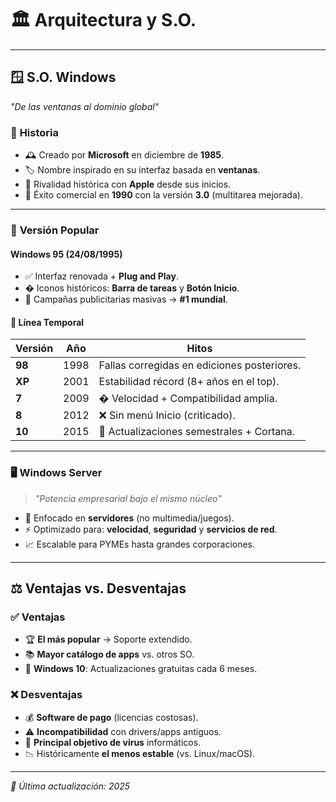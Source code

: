 # 🏛️ **Arquitectura y S.O.**  

---

## 🪟 **S.O. Windows**  
*"De las ventanas al dominio global"*  

### 📜 **Historia**  
- 🕰️ Creado por **Microsoft** en diciembre de **1985**.  
- 🏷️ Nombre inspirado en su interfaz basada en **ventanas**.  
- 🥇 Rivalidad histórica con **Apple** desde sus inicios.  
- 🚀 Éxito comercial en **1990** con la versión **3.0** (multitarea mejorada).  

---

### 🌟 **Versión Popular**  
#### **Windows 95** (24/08/1995)  
- ✅ Interfaz renovada + **Plug and Play**.  
- � Iconos históricos: **Barra de tareas** y **Botón Inicio**.  
- 📢 Campañas publicitarias masivas → **#1 mundial**.  

#### 📅 **Línea Temporal**  
| Versión   | Año   | Hitos |  
|-----------|-------|-------|  
| **98**    | 1998  | Fallas corregidas en ediciones posteriores. |  
| **XP**    | 2001  | Estabilidad récord (8+ años en el top). |  
| **7**     | 2009  | � Velocidad + Compatibilidad amplia. |  
| **8**     | 2012  | ❌ Sin menú Inicio (criticado). |  
| **10**    | 2015  | 🔄 Actualizaciones semestrales + Cortana. |  

---

### 🖥️ **Windows Server**  
> *"Potencia empresarial bajo el mismo núcleo"*  
- 🔧 Enfocado en **servidores** (no multimedia/juegos).  
- ⚡ Optimizado para: **velocidad**, **seguridad** y **servicios de red**.  
- 📈 Escalable para PYMEs hasta grandes corporaciones.  

---

## ⚖️ **Ventajas vs. Desventajas**  

### ✅ **Ventajas**  
- 🏆 **El más popular** → Soporte extendido.  
- 📚 **Mayor catálogo de apps** vs. otros SO.  
- 🔄 **Windows 10**: Actualizaciones gratuitas cada 6 meses.  

### ❌ **Desventajas**  
- 💰 **Software de pago** (licencias costosas).  
- ⚠️ **Incompatibilidad** con drivers/apps antiguos.  
- 🦠 **Principal objetivo de virus** informáticos.  
- 📉 Históricamente **el menos estable** (vs. Linux/macOS).  

---

*📌 Última actualización: 2025*  
